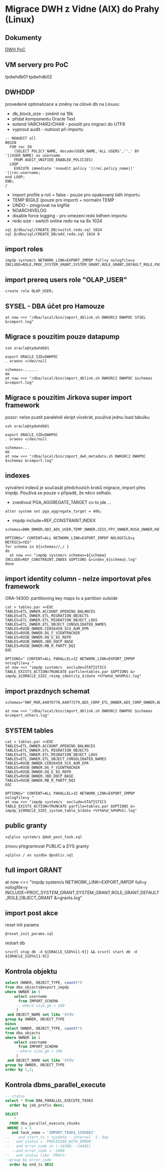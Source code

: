 # Migrace DWH z Vidne (AIX) do Prahy (Linux)

## Dokumenty
[DWH PoC](https://docs.google.com/spreadsheets/d/1wimTCfr7ZeAVcEzkCU2xaf_JrA38PqbIzm94Yu2h6Qs)

## VM servery pro PoC

tpdwhdb01
tpdwhdb02

## DWHDDP

provedené optimalizace a změny na cílové db na Linuxu:

- db_block_size - změnit na 16k
- přidat komponentu Oracle Text
- extend VARCHAR2/CHAR - povolit pro migraci do UTF8
- vypnout audit - nutnost při importu
```
-- NOAUDIT all
BEGIN
  FOR rec IN
    (SELECT POLICY_NAME, decode(USER_NAME,'ALL USERS','',' BY '||USER_NAME) as username
    FROM AUDIT_UNIFIED_ENABLED_POLICIES)
  LOOP
    EXECUTE immediate 'noaudit policy '||rec.policy_name||' '||rec.username;
end LOOP;
END;
/
```
- import profile a rolí = false - pouze pro opakovaný běh importu
- TEMP BIGILE (pouze pro import) + normalni TEMP
- UNDO - zmigrovat na bigfile
- NOARCHIVELOG
- disable force logging - pro omezení redo během importu
- redo size - switch online redo na na 8x 1024
```
sql @/dba/sql/CREATE_DB/switch_redo.sql 1024
sql @/dba/sql/CREATE_DB/add_redo.sql 1024 8
```

## import roles

```
impdp system/s NETWORK_LINK=EXPORT_IMPDP full=y nologfile=y INCLUDE=ROLE,PROC_SYSTEM_GRANT,SYSTEM_GRANT,ROLE_GRANT,DEFAULT_ROLE,PASSWORD_VERIFY_FUNCTION,PROFILE
```

## import prereq users role "OLAP_USER"

```
create role OLAP_USER;
```

## SYSEL - DBA účet pro Hamouze

```
at now <<< "/dba/local/bin/import_dblink.sh DWHSRC2 DWHPOC SYSEL &>import.log"
```

## Migrace s pouzitim pouze datapump

```shell
ssh oracle@tpdwhdb01

export ORACLE_SID=DWHPOC
. oraenv </dev/null

schemas=...,...
mk
at now <<< "/dba/local/bin/import_dblink.sh DWHSRC2 DWHPOC $schemas &>import.log"
```

## Migrace s pouzitim Jirkova super import framework

pozor: nelze pustit paralelně skript vícekrát, používá jednu load tabulku
```shell
ssh oracle@tpdwhdb01

export ORACLE_SID=DWHPOC
. oraenv </dev/null

schemas=...
mk
at now <<< "/dba/local/bin/import_dwh_metadata.sh DWHSRC2 DWHPOC $schemas &>import.log"
```

## indexes

vytváření indexů je současát předchozích kroků migrace, import přes impdp. Používá se pouze v případě, že něco selhalo.

- zvednout PGA_AGGREGATE_TARGET co to jde ...
```
alter system set pga_aggregate_target = 40G;
```
- impdp include=REF_CONSTRAINT,INDEX


```
schemas=DWH_OWNER,ODI_ADS_USER,TEMP_OWNER,CESS_FPV_OWNER,RUSA_OWNER,RATING_OWNER,RUSB_OWNER,ADS_RETAIL_OWNER,DAMI_OWNER

OPTIONS=" CONTENT=ALL NETWORK_LINK=EXPORT_IMPDP NOLOGFILE=y METRICS=YES"
for schema in ${schemas//,/ }
do
  at now <<< "impdp system/s schemas=${schema} INCLUDE=REF_CONSTRAINT,INDEX $OPTIONS &>index_${schema}.log"
done
```

## import identity column - nelze importovat přes framework

ORA-14300: partitioning key maps to a partition outside

```
cat > tables.par <<EOC
TABLES=ETL_OWNER.ACCOUNT_OPENING_BALANCES
TABLES=ETL_OWNER.ETL_MIGRATION_OBJECTS
TABLES=ETL_OWNER.ETL_MIGRATION_OBJECT_LOGS
TABLES=ETL_OWNER.ETL_OBJECT_CONSOLIDATED_NAMES
TABLES=RUSB_OWNER.CEN36450_SCX_AUM_EPR
TABLES=RUSB_OWNER.DG_F_VIEWTRACKER
TABLES=RUSB_OWNER.DQ_E_EG_REPO
TABLES=RUSB_OWNER.JBO_DOCP_BASE
TABLES=RUSB_OWNER.MB_R_PARTY_DQI
EOC

OPTIONS=" CONTENT=ALL PARALLEL=32 NETWORK_LINK=EXPORT_IMPDP nologfile=y "
at now <<< "impdp system/s  exclude=STATISTICS TABLE_EXISTS_ACTION=TRUNCATE parfile=tables.par $OPTIONS &> impdp_${ORACLE_SID}_reimp_identity_$(date +%Y%m%d_%H%M%S).log"
```


## import prazdnych schemat

```
schemas="OWF_MGR,A4076778,A4077279,ADS_CORP_ETL_OWNER,ADS_CORP_OWNER,ADS_RETAIL_ETL_OWNER,ALMDM2_OWNER,BLEWIS,BV036416,CDOUGLAS,CESS_FPV_USER,CESS_LISIFE_USER,CESS_RUSA_DPH,COGNOSDMA1,COGNOSDMA2,COGNOSDMADEV,COGNOSDWH1,COGNOSDWH2,COGNOSDWHCHECK,COGNOSDWHOUT,COGNOSSPDWH,COGNOSSPDWHDEV,COGNOS_CORP_READ,COGNOS_EAM_READ,COGNOS_RUSA_ADK,COGNOS_RUSA_BOF,COGNOS_RUSA_BRA,COGNOS_RUSA_CA,COGNOS_RUSA_CAM,COGNOS_RUSA_CCB,COGNOS_RUSA_CEI,COGNOS_RUSA_COMP,COGNOS_RUSA_CPS,COGNOS_RUSA_DMM,COGNOS_RUSA_EI,COGNOS_RUSA_EWS,COGNOS_RUSA_HRM,COGNOS_RUSA_HYPO,COGNOS_RUSA_IREP,COGNOS_RUSA_LAP,COGNOS_RUSA_LEA,COGNOS_RUSA_OPT,COGNOS_RUSA_RSM,COGNOS_RUSA_SCX,COGNOS_RUSA_TA,COGNOS_RUSA_TECH,COGNOS_RUSA_TPS,COGNOS_RUSA_UNO,COGNOS_RUSA_VP,COGNOS_RUSA_ZPS,COGNOS_RUSB_D3REP,COGNOS_RUSB_TECH,COGNOS_VDS_RETAIL,COGNO_SVC,CPT_USER,CRIBIS_OWNER,CRS_USER,CSOPS_IMPORT,DAMI_ETL_OWNER,DBSPI,DC_OWNER,DICT_USER,DLK_USER,DQ_OWNER,DQ_USER,DWH_CTRL_USER,DWH_DAMI_AUTOLOAD,DWH_RRDM_USER,DWH_SODS_USER,ETL_VIEW,FATCA_USER,FR_OWNER,GROH,KL035794,KWALKER,ODI_CONS_USER,ODI_DWH_USER,ODI_ETL,ODI_EXE,ODI_LIC_USER,OEM_DWHPO_PRODODS,OLAPSVR,OWBSYS,OWBSYS_AUDIT,OWB_RUNTIME,OWF_USR,PPM_USER,PRICE_USER,PROCAL_OWNER,PROCAL_USER,RATING_USER,RA_USER,REDIM_USER,REP_MGR,REP_OWNER,RESTORE_PRE_LR2016,RINT_OWNER,RR_OWNER,RR_USER,RTODS_USER,SOL60237,SPDWHDEV,SPIERSON,SYSADMIN,SYSEL,TABLE_SVC,TC,TES00001,TES12345,TEST97136,TUXCRM,VA_USER,VDS_RETAIL_ETL_OWNER,VDS_RETAIL_OWNER,WFADMIN"

at now <<< "/dba/local/bin/import_dblink.sh DWHSRC2 DWHPOC $schemas &>import_others.log"
```

## SYSTEM tables



```
cat > tables.par <<EOC
TABLES=ETL_OWNER.ACCOUNT_OPENING_BALANCES
TABLES=ETL_OWNER.ETL_MIGRATION_OBJECTS
TABLES=ETL_OWNER.ETL_MIGRATION_OBJECT_LOGS
TABLES=ETL_OWNER.ETL_OBJECT_CONSOLIDATED_NAMES
TABLES=RUSB_OWNER.CEN36450_SCX_AUM_EPR
TABLES=RUSB_OWNER.DG_F_VIEWTRACKER
TABLES=RUSB_OWNER.DQ_E_EG_REPO
TABLES=RUSB_OWNER.JBO_DOCP_BASE
TABLES=RUSB_OWNER.MB_R_PARTY_DQI
EOC

OPTIONS=" CONTENT=ALL PARALLEL=32 NETWORK_LINK=EXPORT_IMPDP nologfile=y "
at now <<< "impdp system/s  exclude=STATISTICS TABLE_EXISTS_ACTION=TRUNCATE parfile=tables.par $OPTIONS &> impdp_${ORACLE_SID}_system_table_$(date +%Y%m%d_%H%M%S).log"
```

## public granty

```
sqlplus system/s @dwh_post_task.sql
```

znovu přegrantovat PUBLIC a SYS granty
```
sqlplus / as sysdba @public.sql
```

## full import GRANT

at now <<< "impdp system/s NETWORK_LINK=EXPORT_IMPDP full=y nologfile=y INCLUDE=PROC_SYSTEM_GRANT,SYSTEM_GRANT,ROLE_GRANT,DEFAULT_ROLE,OBJECT_GRANT &>grants.log"

## import post akce

reset init params
```
@reset_init_params.sql
```

restart db
```
srvctl stop db -d ${ORACLE_SID%%[1-9]} && srvctl start db -d ${ORACLE_SID%%[1-9]} 
```

## Kontrola objektu
```sql
select OWNER, OBJECT_TYPE, count(*)
from dba_objects@export_impdp
where OWNER in (
    select username
      from IMPORT_SCHEMA
     -- where size_gb < 100
     )
 and OBJECT_NAME not like 'SYS%'
group by OWNER, OBJECT_TYPE
minus
select OWNER, OBJECT_TYPE, count(*)
from dba_objects
where OWNER in (
    select username
      from IMPORT_SCHEMA
     --where size_gb < 100 
     )
 and OBJECT_NAME not like 'SYS%'
group by OWNER, OBJECT_TYPE
order by 1,2;
```

## Kontrola dbms_parallel_execute
```sql
-- status
select * from DBA_PARALLEL_EXECUTE_TASKS
  order by job_prefix desc;

SELECT 
    *
  FROM dba_parallel_execute_chunks
 WHERE 1 = 1
   and task_name = 'IMPORT_TASK$_1595662'
--    and start_ts > sysdate - interval '1' day
--   and status = 'PROCESSED_WITH_ERROR'
--   and error_code in (-14300, -14401)
   --and error_code = -1400
--   and status like 'PROC%'
--group by error_code   
  order by end_ts DESC
```
